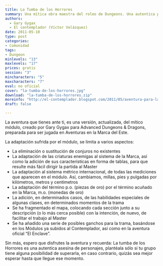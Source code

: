 ```yaml
---
title: La Tumba de los Horrores
summary: Una mítica obra maestra del roleo de Dungeons. Una autentica prueba, para novatos y expertos. Un lugar de pesadilla y de poder. La muerte en cada esquina.
authors:
  - Gary Gygax
  - El contemplador (Víctor Velázquez)
date: 2011-05-10
type: post
categories:
- Comunidad
tags:
- Dungeon
minlevels: "13"
maxlevels: "17"
prices: gratis
session: "3"
mincharacters: "5"
maxcharacters: "7"
eval: no oficial
cover: "la-tumba-de-los-horrores.jpg"
download: "la-tumba-de-los-horrores.zip"
moreinfo: "http://el-contemplador.blogspot.com/2011/05/aventura-para-la-marca-del-este-la.html"
draft: false

---
```


La aventura que tienes ante ti, es una versión, actualizada, del mítico módulo, creado por Gary Gygax para Advanced Dungeons & Dragons, preparada para ser jugada en Aventuras en la Marca del Este.

La adaptación sufrida por el módulo, se limita a varios aspectos:
- La eliminación o sustitución de conjuros no existentes
- La adaptación de las criaturas enemigas al sistema de la Marca, así como la adición de sus características en forma de tablas, para que resulte más fácil dirigir la partida al Master
- La adaptación al sistema métrico internacional, de todas las mediciones que aparecen en el módulo. Así, cambiamos, millas, pies y pulgadas por kilómetros, metros y centímetros
- La adaptación del término p.o. (piezas de oro) por el término acuñado en la Marca, m.o. (monedas de oro)
- La adición, en determinados casos, de las habilidades especiales de algunas clases, en determinados momentos de la trama
- Se ha fragmentado el mapa, colocando cada sección junto a su descripción (o lo más cerca posible) con la intención, de nuevo, de facilitar el trabajo al Master
- Se ha añadido una serie de posibles ganchos para la trama, basándose en los Módulos ya subidos al Contemplador, así como en la aventura oficial “El Enclave”.

Sin más, espero que disfrutes la aventura y recuerda:
La tumba de los Horrores es una autentica asesina de personajes, plantéala sólo si tu grupo tiene alguna posibilidad de superarla, en caso contrario, quizás sea mejor esperar hasta que llegue ese momento.
